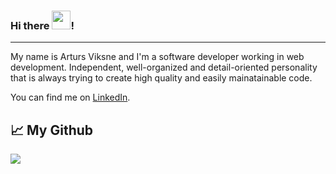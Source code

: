### Hi there <img src="https://raw.githubusercontent.com/MartinHeinz/MartinHeinz/master/wave.gif" width="30">!

---

My name is Arturs Viksne and I'm a software developer working in web development.
Independent, well-organized and detail-oriented personality that is always trying to create high quality and easily mainatainable code.

You can find me on [LinkedIn](https://www.linkedin.com/in/arturs-viksne/).


## &#x1f4c8; My Github

<a href="https://github.com/artviks">
  <img aling="centre" src="https://github-readme-stats.vercel.app/api/top-langs/?username=artviks&theme=dark" />
</a>


<!--
**artviks/artviks** is a ✨ _special_ ✨ repository because its `README.md` (this file) appears on your GitHub profile.

Here are some ideas to get you started:

- 🔭 I’m currently working on ...
- 🌱 I’m currently learning ...
- 👯 I’m looking to collaborate on ...
- 🤔 I’m looking for help with ...
- 💬 Ask me about ...
- 📫 How to reach me: ...
- 😄 Pronouns: ...
- ⚡ Fun fact: ...
-->
